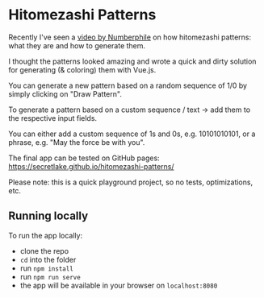 # Hitomezashi Patterns

Recently I've seen a [video by Numberphile](https://www.youtube.com/watch?v=JbfhzlMk2eY&t=262s) on how hitomezashi patterns: what they are and how to generate them.

I thought the patterns looked amazing and wrote a quick and dirty solution for generating (& coloring) them with Vue.js.

You can generate a new pattern based on a random sequence of 1/0 by simply clicking on "Draw Pattern".

To generate a pattern based on a custom sequence / text -> add them to the respective input fields.

You can either add a custom sequence of 1s and 0s, e.g. 10101010101, or a phrase, e.g. "May the force be with you".

The final app can be tested on GitHub pages: https://secretlake.github.io/hitomezashi-patterns/

Please note: this is a quick playground project, so no tests, optimizations, etc.

## Running locally

To run the app locally:
- clone the repo
- ```cd``` into the folder
- run `````npm install`````
- run ````npm run serve````
- the app will be available in your browser on ````localhost:8080````